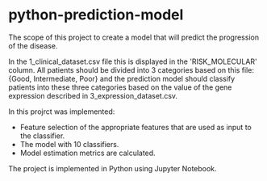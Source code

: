 # python-prediction-model

The scope of this project to create a model that will predict the progression of the disease. 

In the 1_clinical_dataset.csv file this is displayed in the 'RISK_MOLECULAR' column. 
All patients should be divided into 3 categories based on this file: {Good, Intermediate, Poor} and the prediction model should classify patients into these three categories based on the value of the gene expression described in 3_expression_dataset.csv.

In this projrct was implemented:
* Feature selection of the appropriate features that are used as input to the classifier.
* The model with 10 classifiers.
* Model estimation metrics are calculated.

The project is implemented in Python using Jupyter Notebook.
